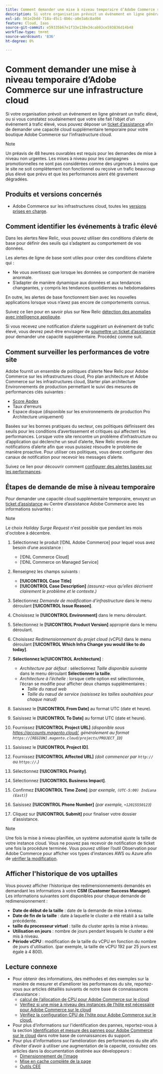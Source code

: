 ```yaml
---
title: Comment demander une mise à niveau temporaire d’Adobe Commerce sur une infrastructure cloud
description: Si votre organisation prévoit un événement en ligne générant un trafic élevé, ou si vous constatez soudainement que votre site fait l’objet d’un événement à trafic élevé, vous pouvez déposer un [ticket d’assistance] (/help/help-center-guide/help-center/magento-help-center-user-guide.md#submit-ticket) pour demander une capacité cloud supplémentaire temporaire pour votre Adobe Commerce sur la boutique d’infrastructure cloud.
exl-id: 561e2bdd-718a-45c1-8b6c-a0e3a6c8ad04
feature: Cloud, Iaas
source-git-commit: e59335b67e1f33e138e34cab93ce593836d14b48
workflow-type: tm+mt
source-wordcount: '836'
ht-degree: 0%

---
```


# Comment demander une mise à niveau temporaire d’Adobe Commerce sur une infrastructure cloud

Si votre organisation prévoit un événement en ligne générant un trafic élevé, ou si vous constatez soudainement que votre site fait l’objet d’un événement à trafic élevé, vous pouvez déposer un [ticket d’assistance](/help/help-center-guide/help-center/magento-help-center-user-guide.md#submit-ticket) afin de demander une capacité cloud supplémentaire temporaire pour votre boutique Adobe Commerce sur l’infrastructure cloud.

>[!NOTE]
>
>Un préavis de 48 heures ouvrables est requis pour les demandes de mise à niveau non urgentes. Les mises à niveau pour les campagnes promotionnelles ne sont pas considérées comme des urgences à moins que le site ne soit complètement non fonctionnel ou reçoive un trafic beaucoup plus élevé que prévu et que les performances aient été gravement dégradées.

## Produits et versions concernés

* Adobe Commerce sur les infrastructures cloud, toutes les [versions prises en charge](https://www.adobe.com/content/dam/cc/en/legal/terms/enterprise/pdfs/Adobe-Commerce-Software-Lifecycle-Policy.pdf).

## Comment identifier les événements à trafic élevé

Dans les alertes New Relic, vous pouvez utiliser des conditions d’alerte de base pour définir des seuils qui s’adaptent au comportement de vos données.

Les alertes de ligne de base sont utiles pour créer des conditions d’alerte qui :

* Ne vous avertissez que lorsque les données se comportent de manière anormale.
* S’adapter de manière dynamique aux données et aux tendances changeantes, y compris les tendances quotidiennes ou hebdomadaires

En outre, les alertes de base fonctionnent bien avec les nouvelles applications lorsque vous n’avez pas encore de comportements connus.

Suivez ce lien pour en savoir plus sur New Relic [détection des anomalies avec intelligence appliquée](https://docs.newrelic.com/docs/alerts-applied-intelligence/applied-intelligence/anomaly-detection/anomaly-detection-applied-intelligence/).

Si vous recevez une notification d’alerte suggérant un événement de trafic élevé, vous devrez peut-être envisager de [soumettre un ticket d’assistance](/docs/commerce-knowledge-base/kb/help-center-guide/magento-help-center-user-guide.html?lang=en#submit-ticket) pour demander une capacité supplémentaire. Procédez comme suit.

## Comment surveiller les performances de votre site

Adobe fournit un ensemble de politiques d’alerte New Relic pour Adobe Commerce sur les infrastructures cloud, Pro plan architecture et Adobe Commerce sur les infrastructures cloud, Starter plan architecture Environnements de production permettant le suivi des mesures de performances clés suivantes :

* [Score Apdex](https://docs.newrelic.com/docs/apm/new-relic-apm/apdex/apdex-measure-user-satisfaction)
* Taux d’erreurs
* Espace disque (disponible sur les environnements de production Pro Architecture uniquement)

Basées sur les bonnes pratiques du secteur, ces politiques définissent des seuils pour les conditions d’avertissement et critiques qui affectent les performances. Lorsque votre site rencontre un problème d’infrastructure ou d’application qui déclenche un seuil d’alerte, New Relic envoie des notifications d’alerte afin que vous puissiez résoudre le problème de manière proactive. Pour utiliser ces politiques, vous devez configurer des canaux de notification pour recevoir les messages d’alerte.

Suivez ce lien pour découvrir comment [configurer des alertes basées sur les performances](/docs/commerce-cloud-service/user-guide/monitor/new-relic.html#monitor-performance-with-managed-alerts).

## Étapes de demande de mise à niveau temporaire

Pour demander une capacité cloud supplémentaire temporaire, envoyez un [ticket d’assistance](/help/help-center-guide/help-center/magento-help-center-user-guide.md#submit-ticket) au Centre d’assistance Adobe Commerce avec les informations suivantes :

>[!NOTE]
>
>Le choix *Holiday Surge Request* n&#39;est possible que pendant les mois d&#39;octobre à décembre.

1. Sélectionnez le produit [!DNL Adobe Commerce] pour lequel vous avez besoin d’une assistance :
   * [!DNL Commerce Cloud]
   * [!DNL Commerce on Managed Service]

1. Renseignez les champs suivants :
   * **[!UICONTROL Case Title]**
   * **[!UICONTROL Case Description]** *(assurez-vous qu’elles décrivent clairement le problème et le contexte.)*

1. Sélectionnez *Demande de modification d’infrastructure* dans le menu déroulant **[!UICONTROL Issue Reason]**.

1. Choisissez le **[!UICONTROL Environment]** dans le menu déroulant.

1. Sélectionnez le **[!UICONTROL Product Version]** approprié dans le menu déroulant.

1. Choisissez *Redimensionnement du projet cloud (vCPU)* dans le menu déroulant **[!UICONTROL Which Infra Change you would like to do today]**.

1. **Sélectionnez le[!UICONTROL Architecture]** :
   * *Architecture par défaut :* sélectionnez *Taille disponible suivante* dans le menu déroulant **Sélectionner la taille**.
   * *Architecture à l’échelle :* lorsque cette option est sélectionnée, l’écran se modifie pour afficher deux champs supplémentaires :
      * *Taille du nœud web*
      * *Taille du nœud de service* *(saisissez les tailles souhaitées pour chaque nœud)*

1. Saisissez le **[!UICONTROL From Date]** au format UTC (date et heure).

1. Saisissez le **[!UICONTROL To Date]** au format UTC (date et heure).

1. Fournissez **[!UICONTROL Project URL]** *(disponible sous https://accounts.magento.cloud/, généralement au format `https://[REGION].magento.cloud/projects/PROJECT_ID`)*

1. Saisissez le **[!UICONTROL Project ID]**.

1. Fournissez **[!UICONTROL Affected URL]** *(doit commencer par `http://` ou `https://`.)*

1. Sélectionnez **[!UICONTROL Priority]**.

1. Sélectionnez **[!UICONTROL Business Impact]**.

1. Confirmez **[!UICONTROL Time Zone]** *(par exemple, `(UTC-5:00) Indiana (East)`)*

1. Saisissez **[!UICONTROL Phone Number]** *(par exemple, `+12015550123`)*

1. Cliquez sur **[!UICONTROL Submit]** pour finaliser votre dossier d’assistance.

>[!NOTE]
>
>Une fois la mise à niveau planifiée, un système automatisé ajuste la taille de votre instance cloud. Vous ne pouvez pas recevoir de notification de ticket une fois la procédure terminée. Vous pouvez utiliser l’outil Observation pour Adobe Commerce pour afficher vos types d’instances AWS ou Azure afin de [vérifier la modification](/help/how-to/general/check-vcpu-using-observation-for-adobe-commerce.md).

## Afficher l&#39;historique de vos uptailles

Vous pouvez afficher l’historique des redimensionnements demandés en demandant les informations à votre **CSM (Customer Success Manager)**.
Les informations suivantes sont disponibles pour chaque demande de redimensionnement :

* **Date de début de la taille** : date de la demande de mise à niveau.
* **Date de fin de la taille** : date à laquelle le cluster a été rétabli à sa taille précédente.
* **taille du processeur virtuel** : taille du cluster après la mise à niveau.
* **Utilisation en jours** : nombre de jours pendant lesquels le cluster a été mis à niveau.
* **Période vCPU** : modification de la taille du vCPU en fonction du nombre de jours d&#39;utilisation. (par exemple, la taille de vCPU 192 par 25 jours est égale à 4 800).


## Lecture connexe

* Pour obtenir des informations, des méthodes et des exemples sur la manière de mesurer et d’améliorer les performances du site, reportez-vous aux articles détaillés suivants de notre base de connaissances d’assistance :
   * [calcul de l’allocation de CPU pour Adobe Commerce sur le cloud](/docs/commerce-knowledge-base/kb/how-to/magento-commerce-cloud-cpu-allocation-calculation.html)
   * [Vérifiez si une mise à niveau des instances de l’hôte est nécessaire pour Adobe Commerce sur le cloud](/docs/commerce-knowledge-base/kb/how-to/magento-commerce-cloud-check-if-upsize-for-hosts-instances-is-needed.html)
   * [Vérifiez la configuration CPU de l’hôte pour Adobe Commerce sur le cloud.](/docs/commerce-knowledge-base/kb/how-to/magento-commerce-cloud-check-hosts-cpu-configuration.html)
* Pour plus d’informations sur l’identification des pannes, reportez-vous à la section [Identification et mesure des pannes pour Adobe Commerce sur le cloud](/docs/commerce-knowledge-base/kb/how-to/how-to-identify-outages.html) dans notre base de connaissances du support.
* Pour plus d’informations sur l’amélioration des performances du site afin d’éviter d’avoir à utiliser une augmentation de la capacité, consultez ces articles dans la documentation destinée aux développeurs :
   * [Dimensionnement de l’image](/docs/commerce-admin/catalog/products/digital-assets/product-image-config.html#product-image-resizing)
   * [Mise en cache complète de la page](/docs/commerce-admin/systems/tools/cache-management.html#full-page-caching)
   * [Outils CEE](/docs/commerce-cloud-service/user-guide/dev-tools/ece-tools/package-overview.html)

